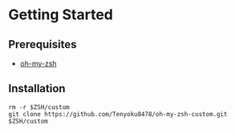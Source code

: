 # Getting Started
## Prerequisites
* [oh-my-zsh](https://github.com/robbyrussell/oh-my-zsh)

## Installation

```shell
rm -r $ZSH/custom
git clone https://github.com/Tenyoku8478/oh-my-zsh-custom.git $ZSH/custom
```
